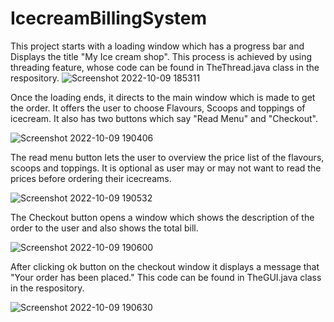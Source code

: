 # IcecreamBillingSystem

This project starts with a loading window which has a progress bar and Displays the title "My Ice cream shop". This process is achieved by using threading feature, whose code can be found in TheThread.java class in the respository.
![Screenshot 2022-10-09 185311](https://user-images.githubusercontent.com/108724596/194760944-dbdc2106-dbd6-47f1-849d-943f6bd549f8.jpg)


Once the loading ends, it directs to the main window which is made to get the order. It offers the user to choose Flavours, Scoops and toppings of icecream. It also has two buttons which say "Read Menu" and "Checkout". 

![Screenshot 2022-10-09 190406](https://user-images.githubusercontent.com/108724596/194761379-14fd7dca-2011-4d8c-ae62-a50c1ecffef2.jpg)


The read menu button lets the user to overview the price list of the flavours, scoops and toppings. It is optional as user may or may not want to read the prices before ordering their icecreams. 

![Screenshot 2022-10-09 190532](https://user-images.githubusercontent.com/108724596/194761395-a046dc23-580c-479f-a6a2-da64576a18ef.jpg)


The Checkout button opens a window which shows the description of the order to the user and also shows the total bill. 

![Screenshot 2022-10-09 190600](https://user-images.githubusercontent.com/108724596/194761425-1786166b-74d3-478c-bd46-f589bcb80f50.jpg)


After clicking ok button on the checkout window it displays a message that "Your order has been placed."
This code can be found in TheGUI.java class in the respository.

![Screenshot 2022-10-09 190630](https://user-images.githubusercontent.com/108724596/194761467-5f0e7c33-a7c5-4e9d-a8b4-acecc730b9ac.jpg)







